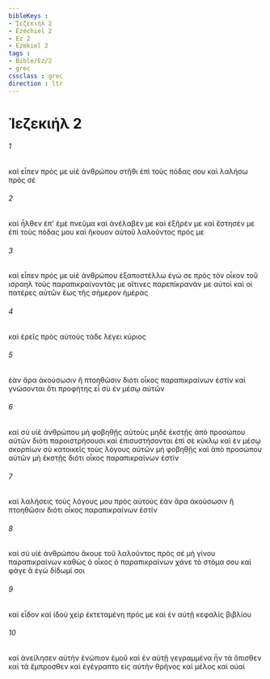 ```yaml
---
bibleKeys : 
- Ἰεζεκιήλ 2
- Ézéchiel 2
- Ez 2
- Ezekiel 2
tags : 
- Bible/Ez/2
- grec
cssclass : grec
direction : ltr
---
```


# Ἰεζεκιήλ 2

###### 1
καὶ εἶπεν πρός με υἱὲ ἀνθρώπου στῆθι ἐπὶ τοὺς πόδας σου καὶ λαλήσω πρὸς σέ
###### 2
καὶ ἦλθεν ἐπ' ἐμὲ πνεῦμα καὶ ἀνέλαβέν με καὶ ἐξῆρέν με καὶ ἔστησέν με ἐπὶ τοὺς πόδας μου καὶ ἤκουον αὐτοῦ λαλοῦντος πρός με
###### 3
καὶ εἶπεν πρός με υἱὲ ἀνθρώπου ἐξαποστέλλω ἐγώ σε πρὸς τὸν οἶκον τοῦ ισραηλ τοὺς παραπικραίνοντάς με οἵτινες παρεπίκρανάν με αὐτοὶ καὶ οἱ πατέρες αὐτῶν ἕως τῆς σήμερον ἡμέρας
###### 4
καὶ ἐρεῖς πρὸς αὐτούς τάδε λέγει κύριος
###### 5
ἐὰν ἄρα ἀκούσωσιν ἢ πτοηθῶσιν διότι οἶκος παραπικραίνων ἐστίν καὶ γνώσονται ὅτι προφήτης εἶ σὺ ἐν μέσῳ αὐτῶν
###### 6
καὶ σύ υἱὲ ἀνθρώπου μὴ φοβηθῇς αὐτοὺς μηδὲ ἐκστῇς ἀπὸ προσώπου αὐτῶν διότι παροιστρήσουσι καὶ ἐπισυστήσονται ἐπὶ σὲ κύκλῳ καὶ ἐν μέσῳ σκορπίων σὺ κατοικεῖς τοὺς λόγους αὐτῶν μὴ φοβηθῇς καὶ ἀπὸ προσώπου αὐτῶν μὴ ἐκστῇς διότι οἶκος παραπικραίνων ἐστίν
###### 7
καὶ λαλήσεις τοὺς λόγους μου πρὸς αὐτούς ἐὰν ἄρα ἀκούσωσιν ἢ πτοηθῶσιν διότι οἶκος παραπικραίνων ἐστίν
###### 8
καὶ σύ υἱὲ ἀνθρώπου ἄκουε τοῦ λαλοῦντος πρὸς σέ μὴ γίνου παραπικραίνων καθὼς ὁ οἶκος ὁ παραπικραίνων χάνε τὸ στόμα σου καὶ φάγε ἃ ἐγὼ δίδωμί σοι
###### 9
καὶ εἶδον καὶ ἰδοὺ χεὶρ ἐκτεταμένη πρός με καὶ ἐν αὐτῇ κεφαλὶς βιβλίου
###### 10
καὶ ἀνείλησεν αὐτὴν ἐνώπιον ἐμοῦ καὶ ἐν αὐτῇ γεγραμμένα ἦν τὰ ὄπισθεν καὶ τὰ ἔμπροσθεν καὶ ἐγέγραπτο εἰς αὐτὴν θρῆνος καὶ μέλος καὶ οὐαί
